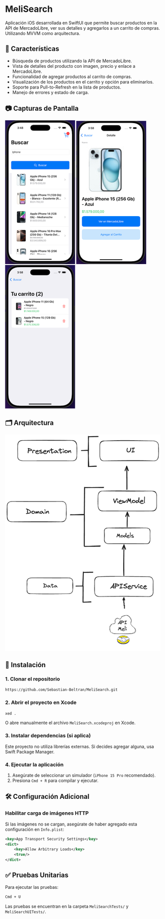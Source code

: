 # MeliSearch

Aplicación iOS desarrollada en SwiftUI que permite buscar productos en la API de MercadoLibre, ver sus detalles y agregarlos a un carrito de compras.
Utilizando MVVM como arquitectura.


## 📌 Características
- Búsqueda de productos utilizando la API de MercadoLibre.
- Vista de detalles del producto con imagen, precio y enlace a MercadoLibre.
- Funcionalidad de agregar productos al carrito de compras.
- Visualización de los productos en el carrito y opción para eliminarlos.
- Soporte para Pull-to-Refresh en la lista de productos.
- Manejo de errores y estado de carga.

## 📷 Capturas de Pantalla
![AppScreenList](assets/screen_list.png)
![AppScreenDetail](assets/screen_detail.png)
![AppScreenCart](assets/screen_cart.png)

## 🗂️ Arquitectura
![Architecture](assets/Architecture.png)

## 🚀 Instalación

### **1. Clonar el repositorio**
```bash
https://github.com/Sebastian-Beltran/MeliSearch.git
```

### **2. Abrir el proyecto en Xcode**
```bash
xed .
```
O abre manualmente el archivo `MeliSearch.xcodeproj` en Xcode.

### **3. Instalar dependencias (si aplica)**
Este proyecto no utiliza librerías externas. Si decides agregar alguna, usa Swift Package Manager.

### **4. Ejecutar la aplicación**
1. Asegúrate de seleccionar un simulador (`iPhone 15 Pro` recomendado).
2. Presiona `Cmd + R` para compilar y ejecutar.

## 🛠️ Configuración Adicional
### **Habilitar carga de imágenes HTTP**
Si las imágenes no se cargan, asegúrate de haber agregado esta configuración en `Info.plist`:

```xml
<key>App Transport Security Settings</key>
<dict>
    <key>Allow Arbitrary Loads</key>
    <true/>
</dict>
```


## ✅ Pruebas Unitarias
Para ejecutar las pruebas:
```bash
Cmd + U
```
Las pruebas se encuentran en la carpeta `MeliSearchTests/` y `MeliSearchUITests/`.
